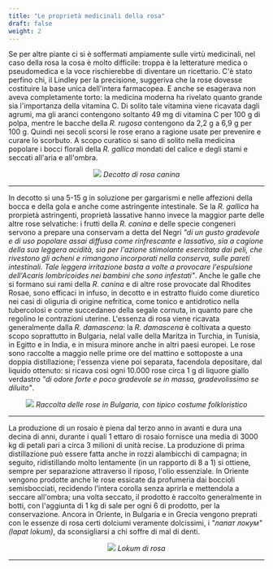 ```yaml
---
title: "Le proprietà medicinali della rosa"
draft: false
weight: 2
---
```


Se per altre piante ci si è soffermati ampiamente sulle virtù medicinali, nel caso della rosa la cosa è molto difficile: troppa è la letterature medica o pseudomedica e la voce rischierebbe di diventare un ricettario. C'è stato perfino chi, il Lindley per la precisione, suggeriva che la rose dovesse costituire la base unica dell'intera farmacopea. E anche se esagerava non aveva completamente torto: la medicina moderna ha rivelato quanto grande sia l'importanza della vitamina C. Di solito tale vitamina viene ricavata dagli agrumi, ma gli aranci contengono soltanto 49 mg di vitamina C per 100 g di polpa, mentre le bacche della _R. rugosa_ contengono da 2,2 g a 6,9 g per 100 g. Quindi nei secoli scorsi le rose erano a ragione usate per prevenire e curare lo scorbuto. A scopo curatico si sano di solito nella medicina popolare i bocci florali della _R. gallica_ mondati del calice e degli stami e seccati all'aria e all'ombra. 

<div align="center">
<img src="https://www.giardinaggio.net/erboristeria/infusi/infuso-di-rosa-canina_NG2.jpg">
<i>Decotto di rosa canina</i>
</div>

---

In decotto si una 5-15 g in soluzione per gargarismi e nelle affezioni della bocca e della gola e anche come astringente intestinale. Se la _R. gallica_ ha prorpietà astringenti, proprietà lassative hanno invece la maggior parte delle altre rose selvatiche: i frutti della _R. canina_ e delle specie congeneri servono a prepare una conservam a detta del Negri _"di un gusto gradevole e di uso popolare assai diffusa come rinfrescante e lassativo, sia a cagione della sua leggera acidità, sia per l'azione stimolante esercitata dai peli, che rivestono gli acheni e rimangono incorporati nella conserva, sulle pareti intestinali. Tale  leggera irritazione basta a volte a provocare l'espulsione dell'Acaris lombricoides nei bambini che sono infestati"_. Anche le galle che si formano sui rami della _R. canina_ e di altre rose provocate dal Rhodites Rosae, sono efficaci in infuso, in decotto e in estratto fluido come diuretico nei casi di oliguria di origine nefritica, come tonico e antidrotico nella tubercolosi e come succedaneo della segale cornuta, in quanto pare che regolino le contrazioni uterine.
L'essenza di rosa viene ricavata generalmente dalla _R. damascena_: la _R. damascena_ è coltivata a questo scopo soprattutto in Bulgaria, nelal valle della Maritza in Turchia, in Tunisia, in Egitto e in India, e in misura minore anche in altri paesi europei. Le rose sono raccolte a maggio nelle prime ore del mattino e sottoposte a una doppia distillazione; l'essenza viene poi separata, facendola depositare, dal liquido ottenuto: si ricava così ogni 10.000 rose circa 1 g di liquore giallo verdastro _"di odore forte e poco gradevole se in massa, gradevolissimo se diluito"_. 

<div align="center">
<img src=https://i.imgur.com/sOk9irx.jpg">
<i>Raccolta delle rose in Bulgaria, con tipico costume folkloristico</i>
</div>

---

La produzione di un rosaio è piena dal terzo anno in avanti e dura una decina di anni, durante i quali 1 ettaro di rosaio fornisce una media di 3000 kg di petali pari a circa 3 milioni di unità recise. La produzione di prima distillazione può essere fatta anche in rozzi alambicchi di campagna; in seguito, ridistillando molto lentamente (in un rapporto di 8 a 1) si ottiene, sempre per separazione attraverso il riposo, l'olio essenziale. In Oriente vengono prodotte anche le rose essicate da profumeria dai boccioli semisbocciati, recidendo l'intera corolla senza aprirla e mettendola a seccare all'ombra; una volta seccato, il prodotto è raccolto generalmente in botti, con l'aggiunta di 1 kg di sale per ogni 6 di prodotto, per la conservazione. Ancora in Oriente, in Bulgaria e in Grecia vengono preprati con le essenze di rosa certi dolciumi veramente dolcissimi, i _"лапат локум" (lapat lokum)_, da sconsigliarsi a chi soffre di mal di denti.

<div align="center">
<img src="https://www.punmiris.com/himg/o.33428.jpg">
<i>Lokum di rosa</i>
</div>

---